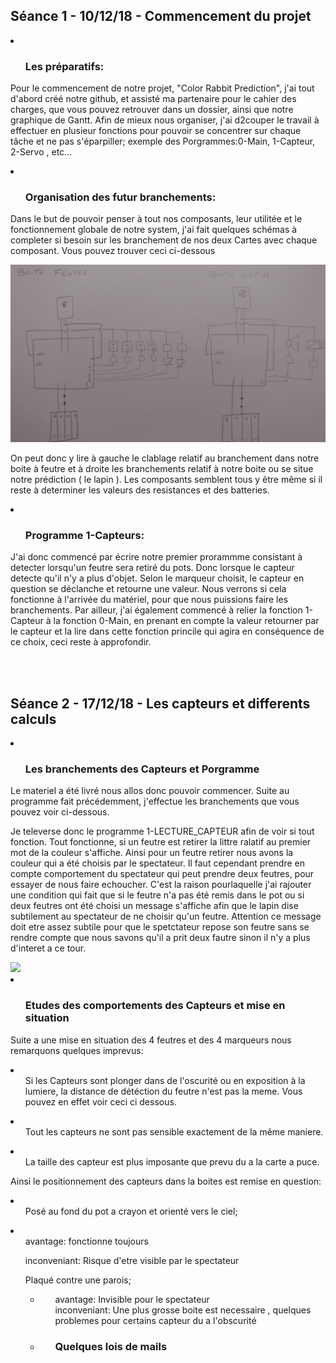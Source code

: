 <h2> Séance 1 - 10/12/18 - Commencement du projet </h2>
<li>   
  <ul><h3>Les préparatifs:</h3></ul>
    <p>Pour le commencement de notre projet, "Color Rabbit Prediction", j'ai tout d'abord créé notre github, et assisté ma partenaire pour le cahier des charges, que vous pouvez retrouver dans un dossier, ainsi que notre graphique de Gantt.
    Afin de mieux nous organiser, j'ai d2couper le travail à effectuer en plusieur fonctions pour pouvoir se concentrer sur chaque tâche et ne pas s'éparpiller;
    exemple des Porgrammes:0-Main, 1-Capteur, 2-Servo , etc...
    </p></li>
 
  <li><ul><h3>Organisation des futur branchements:</h3></ul>
    <p> Dans le but de pouvoir penser à tout nos composants, leur utilitée et le fonctionnement globale de notre system, j'ai fait quelques schémas à completer si besoin sur les branchement de nos deux Cartes avec chaque composant.
    Vous pouvez trouver ceci ci-dessous</p>
    <img src=../Ressources/cablage.jpg>
   <p>On peut donc y lire à gauche le clablage relatif au branchement dans notre boite à feutre et à droite les branchements relatif à notre boite ou se situe notre prédiction ( le lapin ).
    Les composants semblent tous y être même si il reste à determiner les valeurs des resistances et des batteries.</p>
  </ul></li>
  
  <li><ul><h3>Programme 1-Capteurs:</h3></ul>
  <p> J'ai donc commencé par écrire notre premier prorammme consistant à detecter lorsqu'un feutre sera retiré du pots. Donc lorsque le capteur detecte qu'il n'y a plus d'objet.
 Selon le marqueur choisit, le capteur en question se déclanche et retourne une valeur.
 Nous verrons si cela fonctionne à l'arrivée du matériel, pour que nous puissions faire les branchements.
  Par ailleur, j'ai également commencé à relier la fonction 1-Capteur à la fonction 0-Main, en prenant en compte la valeur retourner par le capteur et la lire dans cette fonction princile qui agira en conséquence de ce choix, ceci reste à approfondir.
  </p> 
  </li>

<br>
<br>
<h2> Séance 2 - 17/12/18 - Les capteurs et differents calculs </h2>
<li>   
  <ul><h3>Les branchements des Capteurs et Porgramme</h3></ul>
    <p>Le materiel a été livré nous allos donc pouvoir commencer. Suite au programme fait précédemment, j'effectue les branchements que vous pouvez voir ci-dessous.</p>
    <p> Je televerse donc le programme 1-LECTURE_CAPTEUR afin de voir si tout fonction. Tout fonctionne, si un feutre est retirer la littre ralatif au premier mot de la couleur s'affiche. Ainsi pour un feutre retirer nous avons la couleur qui a été choisis par le spectateur. Il faut cependant prendre en compte comportement du spectateur qui peut prendre deux feutres, pour essayer de nous faire echoucher. C'est la raison pourlaquelle j'ai rajouter une condition qui fait que si le feutre n'a pas été remis dans le pot ou si deux feutres ont été choisi un message s'affiche afin que le lapin dise subtilement au spectateur de ne choisir qu'un feutre. Attention ce message doit etre assez subtile pour que le spetctateur repose son feutre sans se rendre compte que nous savons qu'il a prit deux fautre sinon il n'y a plus d'interet a ce tour.</p>
    </p></li>
     <img src=cablage-feutre.png>
     <br>
<li>   <ul><h3>Etudes des comportements des Capteurs et mise en situation</h3></ul>
    <p> Suite a une mise en situation des 4 feutres et des 4 marqueurs nous remarquons quelques imprevus:</p>
  <li><ul> Si les Capteurs sont plonger dans de l'oscurité ou en exposition à la lumiere, la distance de détéction du feutre n'est pas la meme. Vous pouvez en effet voir ceci ci dessous.</ul>
    <li><ul>Tout les capteurs ne sont pas sensible exactement de la même maniere.</ul></li>
    <li><ul>La taille des capteur est plus imposante que prevu du a la carte a puce.</ul></li>
      
Ainsi le positionnement des capteurs dans la boites est remise en question:
<li><ul>Posé au fond du pot a crayon et orienté vers le ciel;</ul>
  <li><ul>avantage: fonctionne toujours</ul>
    <ul>inconveniant: Risque d'etre visible par le spectateur</ul>
  </li>
  </ul>
<ul>Plaqué contre une parois;<ul>
  <li><ul>avantage: Invisible pour le spectateur</ul>
      <ul>inconveniant: Une plus grosse boite est necessaire , quelques problemes pour certains capteur du a l'obscurité</ul>
    </li>

<li>   
  <ul><h3>Quelques lois de mails</h3></ul>
    <p>
    </p></li>
    
    
    
